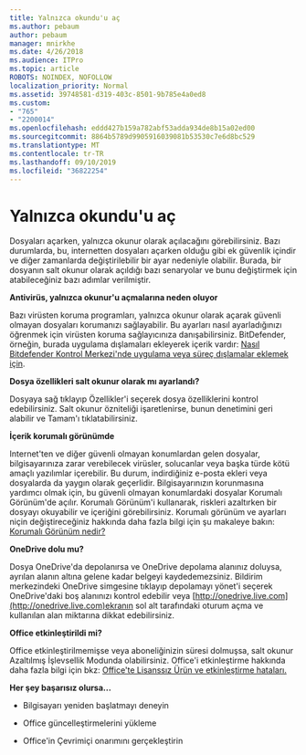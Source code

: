 ```yaml
---
title: Yalnızca okundu'u aç
ms.author: pebaum
author: pebaum
manager: mnirkhe
ms.date: 4/26/2018
ms.audience: ITPro
ms.topic: article
ROBOTS: NOINDEX, NOFOLLOW
localization_priority: Normal
ms.assetid: 39748581-d319-403c-8501-9b785e4a0ed8
ms.custom:
- "765"
- "2200014"
ms.openlocfilehash: eddd427b159a782abf53adda934de8b15a02ed00
ms.sourcegitcommit: 8864b5789d9905916039081b53530c7e6d8bc529
ms.translationtype: MT
ms.contentlocale: tr-TR
ms.lasthandoff: 09/10/2019
ms.locfileid: "36822254"
---
```

# <a name="file-open-read-only"></a>Yalnızca okundu'u aç

Dosyaları açarken, yalnızca okunur olarak açılacağını görebilirsiniz. Bazı durumlarda, bu, internetten dosyaları açarken olduğu gibi ek güvenlik içindir ve diğer zamanlarda değiştirilebilir bir ayar nedeniyle olabilir. Burada, bir dosyanın salt okunur olarak açıldığı bazı senaryolar ve bunu değiştirmek için atabileceğiniz bazı adımlar verilmiştir.
  
 **Antivirüs, yalnızca okunur'u açmalarına neden oluyor**
  
Bazı virüsten koruma programları, yalnızca okunur olarak açarak güvenli olmayan dosyaları korumanızı sağlayabilir. Bu ayarları nasıl ayarladığınızı öğrenmek için virüsten koruma sağlayıcınıza danışabilirsiniz. BitDefender, örneğin, burada uygulama dışlamaları ekleyerek içerik vardır: [Nasıl Bitdefender Kontrol Merkezi'nde uygulama veya süreç dışlamalar eklemek için](https://aka.ms/AA6098i).
  
 **Dosya özellikleri salt okunur olarak mı ayarlandı?**
  
Dosyaya sağ tıklayıp Özellikler'i seçerek dosya özelliklerini kontrol edebilirsiniz. Salt okunur özniteliği işaretlenirse, bunun denetimini geri alabilir ve Tamam'ı tıklatabilirsiniz.
  
 **İçerik korumalı görünümde**
  
Internet'ten ve diğer güvenli olmayan konumlardan gelen dosyalar, bilgisayarınıza zarar verebilecek virüsler, solucanlar veya başka türde kötü amaçlı yazılımlar içerebilir. Bu durum, indirdiğiniz e-posta ekleri veya dosyalarda da yaygın olarak geçerlidir. Bilgisayarınızın korunmasına yardımcı olmak için, bu güvenli olmayan konumlardaki dosyalar Korumalı Görünüm'de açılır. Korumalı Görünüm'i kullanarak, riskleri azaltırken bir dosyayı okuyabilir ve içeriğini görebilirsiniz. Korumalı görünüm ve ayarları niçin değiştireceğiniz hakkında daha fazla bilgi için şu makaleye bakın: [Korumalı Görünüm nedir?](https://support.office.com/article/d6f09ac7-e6b9-4495-8e43-2bbcdbcb6653)
  
 **OneDrive dolu mu?**
  
Dosya OneDrive'da depolanırsa ve OneDrive depolama alanınız doluysa, ayrılan alanın altına gelene kadar belgeyi kaydedemezsiniz. Bildirim merkezindeki OneDrive simgesine tıklayıp depolamayı yönet'i seçerek OneDrive'daki boş alanınızı kontrol edebilir veya [http://onedrive.live.com](http://onedrive.live.com)ekranın sol alt tarafındaki oturum açma ve kullanılan alan miktarına dikkat edebilirsiniz.
  
 **Office etkinleştirildi mi?**
  
Office etkinleştirilmemişse veya aboneliğinizin süresi dolmuşsa, salt okunur Azaltılmış İşlevsellik Modunda olabilirsiniz. Office'i etkinleştirme hakkında daha fazla bilgi için bkz: [Office'te Lisanssız Ürün ve etkinleştirme hataları.](https://support.office.com/article/0d23d3c0-c19c-4b2f-9845-5344fedc4380)
  
 **Her şey başarısız olursa...**
  
- Bilgisayarı yeniden başlatmayı deneyin
    
- Office güncelleştirmelerini yükleme
    
- Office'in Çevrimiçi onarımını gerçekleştirin
    

